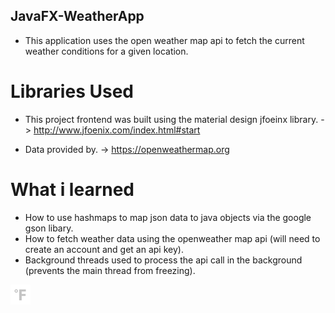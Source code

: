  JavaFX-WeatherApp
 -----------------
* This application uses the open weather map api to fetch the current weather conditions for a given location.

 Libraries Used
================
* This project frontend was built using the material design jfoeinx library. -> http://www.jfoenix.com/index.html#start

* Data provided by. -> https://openweathermap.org

 What i learned
===============
* How to use hashmaps to map json data to java objects via the google gson libary.
* How to fetch weather data using the openweather map api (will need to create an account and get an api key).
* Background threads used to process the api call in the background (prevents the main thread from freezing).

![alt text](https://github.com/shavar67/JavaFX-WeatherApp/blob/master/src/com/shavar/weather/sample/faren.png)
